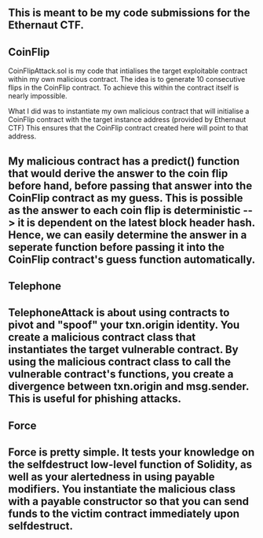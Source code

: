 This is meant to be my code submissions for the Ethernaut CTF.
-------------------------------------------------------------------------------------------------------------------------------------------------------------------------
CoinFlip
-------------------------------------------------------------------------------------------------------------------------------------------------------------------------
CoinFlipAttack.sol is my code that intialises the target exploitable contract within my own malicious contract.
The idea is to generate 10 consecutive flips in the CoinFlip contract. To achieve this within the contract itself is nearly impossible.

What I did was to instantiate my own malicious contract that will initialise a CoinFlip contract with the target instance address (provided by Ethernaut CTF)
This ensures that the CoinFlip contract created here will point to that address.

My malicious contract has a predict() function that would derive the answer to the coin flip before hand, before passing that answer into the CoinFlip contract as my guess. This is possible as the answer to each coin flip is deterministic --> it is dependent on the latest block header hash. Hence, we can easily determine the answer in a seperate function before passing it into the CoinFlip contract's guess function automatically.
-------------------------------------------------------------------------------------------------------------------------------------------------------------------------
Telephone
-------------------------------------------------------------------------------------------------------------------------------------------------------------------------
TelephoneAttack is about using contracts to pivot and "spoof" your txn.origin identity. You create a malicious contract class that instantiates the target vulnerable contract. By using the malicious contract class to call the vulnerable contract's functions, you create a divergence between txn.origin and msg.sender. This is useful for phishing attacks.
-------------------------------------------------------------------------------------------------------------------------------------------------------------------------
Force
-------------------------------------------------------------------------------------------------------------------------------------------------------------------------
Force is pretty simple. It tests your knowledge on the selfdestruct low-level function of Solidity, as well as your alertedness in using payable modifiers.
You instantiate the malicious class with a payable constructor so that you can send funds to the victim contract immediately upon selfdestruct.
-------------------------------------------------------------------------------------------------------------------------------------------------------------------------